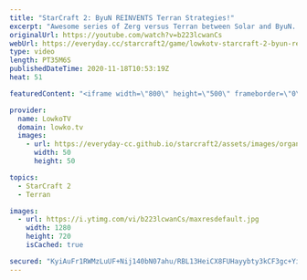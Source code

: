 ```yaml
---
title: "StarCraft 2: ByuN REINVENTS Terran Strategies!"
excerpt: "Awesome series of Zerg versus Terran between Solar and ByuN. In this best-of-3 ByuN seems to renew Terran strategies in both the early and the mid game.  Match is from the OlimoLeague: https://www.patreon.com/olimoley  Become a YouTube member: https://lowko.tv/join Support my work on Patreon: http://www.patreon.com/lowkotv"
originalUrl: https://youtube.com/watch?v=b223lcwanCs
webUrl: https://everyday.cc/starcraft2/game/lowkotv-starcraft-2-byun-reinvents-terran-strategies/
type: video
length: PT35M6S
publishedDateTime: 2020-11-18T10:53:19Z
heat: 51

featuredContent: "<iframe width=\"800\" height=\"500\" frameborder=\"0\" src=\"https://www.youtube.com/embed/b223lcwanCs\" allow=\"accelerometer; autoplay; encrypted-media; gyroscope; picture-in-picture\" allowfullscreen></iframe>"

provider:
  name: LowkoTV
  domain: lowko.tv
  images:
    - url: https://everyday-cc.github.io/starcraft2/assets/images/organizations/lowko.tv-50x50.jpg
      width: 50
      height: 50

topics:
  - StarCraft 2
  - Terran

images:
  - url: https://i.ytimg.com/vi/b223lcwanCs/maxresdefault.jpg
    width: 1280
    height: 720
    isCached: true

secured: "KyiAuFr1RWMzLuUF+Nij140bN07ahu/RBL13HeiCX8FUHayybty3kCF3gc+YiAYoNJwVOf1CAmoNF7sRB1JNjHqgCP0l3NaU4/IiA/TRIdgHYNc8K5mdN11E66aRWzWb4C5TPStJAeD/CbDvcSaKw+Rz9JqN4upvVY0lDnA1sd7jTywF7cJZkgpTBQotdpwH0hATM8d7GtvHXvhDHcUFuET1s3eh9bZapqUQc09T/YCKNCbjhjkL/Gq/foafKPuIhZQRABuRL5B7B3qJycpY/W4fTgewb323kGdKOjn/KSDCDxKj063NUnHt7nXVRHBrswXoA9hYOczae6uO+/uuxt4juygqw4AK9oiJftcjryP8OCm/P1SmZ+H1fOwCtTkgDFU0OLM/9Pqh2kmdPmDDOqLcRf0jTRnX0wCCjWz/i1AVNJ/vC+Mf6Fh2oN9LD3qi;NFOmVnH3Kex+G5Dg/kkmdA=="
---
```



